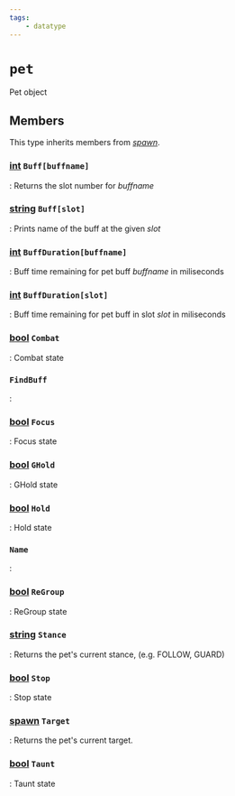 ```yaml
---
tags:
    - datatype
---
```

# `pet`

Pet object

## Members

This type inherits members from [_spawn_](datatype-spawn.md).

### [int][int] `Buff[buffname]`

:   Returns the slot number for _buffname_

### [string][string] `Buff[slot]`

:   Prints name of the buff at the given _slot_

### [int][int] `BuffDuration[buffname]`

:   Buff time remaining for pet buff _buffname_ in miliseconds

### [int][int] `BuffDuration[slot]`

:   Buff time remaining for pet buff in slot _slot_ in miliseconds

### [bool][bool] `Combat`

:   Combat state

### `FindBuff`

:   

### [bool][bool] `Focus`

:   Focus state

### [bool][bool] `GHold`

:   GHold state

### [bool][bool] `Hold`

:   Hold state

### `Name`

:   

### [bool][bool] `ReGroup`

:   ReGroup state

### [string][string] `Stance`

:   Returns the pet's current stance, (e.g. FOLLOW, GUARD)

### [bool][bool] `Stop`

:   Stop state

### [spawn][spawn] `Target`

:   Returns the pet's current target.

### [bool][bool] `Taunt`

:   Taunt state

[int]: datatype-int.md
[string]: datatype-string.md
[achievementobj]: datatype-achievementobj.md
[bool]: datatype-bool.md
[time]: datatype-time.md
[achievement]: datatype-achievement.md
[achievementcat]: datatype-achievementcat.md
[altability]: datatype-altability.md
[spell]: ../data-types/datatype-spell.md
[bandolieritem]: #bandolieritem-datatype
[int64]: datatype-int64.md
[timestamp]: datatype-timestamp.md
[float]: datatype-float.md
[buff]: datatype-buff.md
[spawn]: datatype-spawn.md
[auratype]: datatype-auratype.md
[item]: datatype-item.md
[worldlocation]: datatype-worldlocation.md
[ticks]: datatype-ticks.md
[fellowship]: datatype-fellowship.md
[strinrg]: datatype-string.md
[xtarget]: datatype-xtarget.md
[dzmember]: datatype-dzmember.md
[window]: datatype-window.md
[zone]: datatype-zone.md
[fellowshipmember]: datatype-fellowshipmember.md
[class]: datatype-class.md
[heading]: datatype-heading.md
[ground]: datatype-ground.md
[inifile]: datatype-inifile.md
[inifilesection]: datatype-inifilesection.md
[inifilesectionkey]: datatype-inifilesectionkey.md
[double]: datatype-double.md
[invslot]: datatype-invslot.md
[augtype]: datatype-augtype.md
[itemspell]: datatype-itemspell.md
[evolving]: datatype-evolving.md
[keyringitem]: datatype-keyringitem.md
